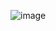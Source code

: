 ![image](https://user-images.githubusercontent.com/79211949/208044981-1c9d5d66-4e40-4c05-b0d7-5ec9f20953f1.png)
